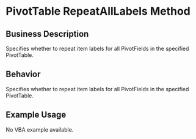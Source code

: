 # PivotTable RepeatAllLabels Method

## Business Description
Specifies whether to repeat item labels for all PivotFields in the specified PivotTable.

## Behavior
Specifies whether to repeat item labels for all PivotFields in the specified PivotTable.

## Example Usage
No VBA example available.